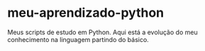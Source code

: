 # meu-aprendizado-python
Meus scripts de estudo em Python. Aqui está a evolução do meu conhecimento na linguagem partindo do básico.

